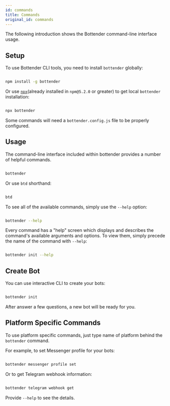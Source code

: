 ```yaml
---
id: commands
title: Commands
original_id: commands
---
```

The following introduction shows the Bottender command-line interface usage.

## Setup

To use Bottender CLI tools, you need to install `bottender` globally:

```sh

npm install -g bottender

```

Or use [`npx`](https://medium.com/@maybekatz/introducing-npx-an-npm-package-runner-55f7d4bd282b)(already installed in `npm@5.2.0` or greater) to get local `bottender` installation:

```sh

npx bottender

```

Some commands will need a `bottender.config.js` file to be properly configured.

## Usage

The command-line interface included within bottender provides a number of helpful commands.

```sh

bottender

```

Or use `btd` shorthand:

```sh

btd

```

To see all of the available commands, simply use the `--help` option:

```sh

bottender --help

```

Every command has a "help" screen which displays and describes the command's available arguments and options. To view them, simply precede the name of the command with `--help`:

```sh

bottender init --help

```

## Create Bot

You can use interactive CLI to create your bots:

```sh

bottender init

```

After answer a few questions, a new bot will be ready for you.

## Platform Specific Commands

To use platform specific commands, just type name of platform behind the `bottender` command.

For example, to set Messenger profile for your bots:

```sh

bottender messenger profile set

```

Or to get Telegram webhook information:

```sh

bottender telegram webhook get

```

Provide `--help` to see the details.
